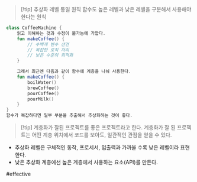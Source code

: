 > [!tip] 추상화 레벨 통일 원칙
> 함수도 높은 레벨과 낮은 레벨을 구분해서 사용해야 한다는 원칙

``` kotlin
class CoffeeMachine {
	읽고 이해하는 것과 수정이 불가능에 가깝다.
	fun makeCoffee() {
		// 수백개 변수 선언
		// 복잡한 로직 처리
		// 낮은 수준의 최적화
	}

	그래서 최근엔 다음과 같이 함수에 계층을 나눠 사용한다.
	fun makeCoffee() {
		boilWater()
		brewCoffee()
		pourCoffee()
		pourMilk()
	}
}
함수가 복잡하다면 일부 부분을 추출해서 추상화하는 것이 좋다.
```

> [!tip] 계층화가 잘된 프로젝트를 좋은 프로젝트라고 한다.
> 계층화가 잘 된 프로젝트는 어떤 계층 위치에서 코드를 보아도, 일관적인 관점을 얻을 수 있다.

- 추상화 레벨은 구체적인 동작, 프로세서, 입출력과 가까울 수록 낮은 레벨이라 표현한다.
- 낮은 추상화 계층에선 높은 계층에서 사용하는 요소(API)를 만든다.

#effective 